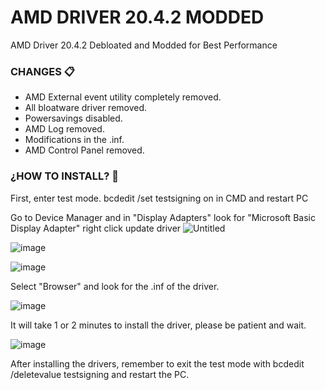 # AMD DRIVER 20.4.2 MODDED


AMD Driver 20.4.2 Debloated and Modded for Best Performance



### CHANGES 📋



- AMD External event utility completely removed.
- All bloatware driver removed.
- Powersavings disabled.
- AMD Log removed.
- Modifications in the .inf.
- AMD Control Panel removed.

### ¿HOW TO INSTALL? 🔧
First, enter test mode. 
 bcdedit /set testsigning on in CMD
 and restart PC

Go to Device Manager and in "Display Adapters" look for "Microsoft Basic Display Adapter" right click update driver
![Untitled](https://user-images.githubusercontent.com/88601987/132269156-04aa60fe-c165-4b25-a405-6c922c7f48be.png)


![image](https://user-images.githubusercontent.com/88601987/132269318-b05e37cb-4bff-4d43-8fbc-c08086237458.png)

![image](https://user-images.githubusercontent.com/88601987/132269346-f136e485-f0a0-4f93-b9f3-25d8b62a078c.png)

Select "Browser" and look for the .inf of the driver.

![image](https://user-images.githubusercontent.com/88601987/132269361-c6011df1-0a24-42e1-8238-fbb1c238c906.png)

It will take 1 or 2 minutes to install the driver, please be patient and wait.

![image](https://user-images.githubusercontent.com/88601987/132269409-609d27b1-6935-4101-8d94-a52b7a705943.png)

After installing the drivers, remember to exit the test mode with bcdedit /deletevalue testsigning
and restart the PC.
